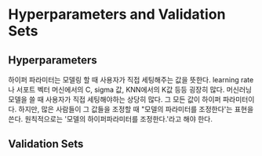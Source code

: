 # Hyperparameters and Validation Sets
## Hyperparameters
하이퍼 파라미터는 모델링 할 때 사용자가 직접 세팅해주는 값을 뜻한다. learning rate나 서포트 벡터 머신에서의 C, sigma 값, KNN에서의 K값 등등 굉장히 많다. 머신러닝 모델을 쓸 때 사용자가 직접 세팅해야하는 상당히 많다. 그 모든 값이 하이퍼 파라미터이다. 하지만, 많은 사람들이 그 값들을 조정할 때 "모델의 파라미터를 조정한다'는 표현을 쓴다. 원칙적으로는 '모델의 하이퍼파라미터를 조정한다.'라고 해야 한다.

## Validation Sets
